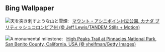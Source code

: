 ## Bing Wallpaper
![](https://www.bing.com/th?id=OHR.AssiniboineTS_JA-JP8766031351_UHD.jpg&w=1000)天を突き刺すような山と雪煙:&nbsp;&ensp;[マウント・アシニボイン州立公園, カナダ ブリティッシュコロンビア州 (© Jeff Lewis/TANDEM Stills + Motion)](https://www.bing.com/th?id=OHR.AssiniboineTS_JA-JP8766031351_UHD.jpg)
<br><br/>
![](https://www.bing.com/th?id=OHR.PinnaclesPeaks_EN-GB5177323438_UHD.jpg&w=1000)A monumental milestone:&nbsp;&ensp;[High Peaks Trail at Pinnacles National Park, San Benito County, California, USA (© yhelfman/Getty Images)](https://www.bing.com/th?id=OHR.PinnaclesPeaks_EN-GB5177323438_UHD.jpg)
<br><br/>
